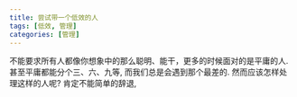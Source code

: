 ```yaml
---
title: 尝试带一个低效的人
tags: [低效, 管理]
categories: [管理]
---
```


不能要求所有人都像你想象中的那么聪明、能干，更多的时候面对的是平庸的人. 甚至平庸都能分个三、六、九等, 而我们总是会遇到那个最差的. 然而应该怎样处理这样的人呢? 肯定不能简单的辞退, 